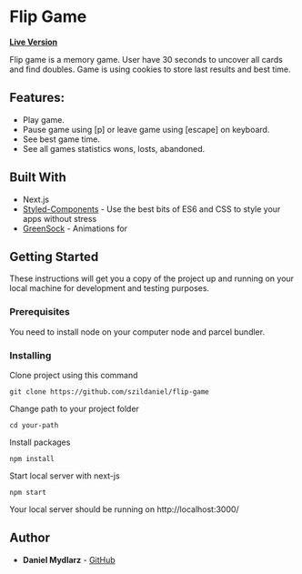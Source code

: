# Flip Game
 **[Live Version](https://flip-game.szildaniel.now.sh/)**

Flip game is a memory game. User have 30 seconds to uncover all cards and find doubles. Game is using cookies to store last results and best time.

## Features:

- Play game.
- Pause game using [p] or leave game using [escape] on keyboard.
- See best game time.
- See all games statistics wons, losts, abandoned.

## Built With

* Next.js
* [Styled-Components](https://sass-lang.com/) - Use the best bits of ES6 and CSS to style your apps without stress
* [GreenSock](https://greensock.com/gsap/) - Animations for 


## Getting Started

These instructions will get you a copy of the project up and running on your local machine for development and testing purposes. 

### Prerequisites

You need to install node on your computer node and parcel bundler.


### Installing


Clone project using this command

```
git clone https://github.com/szildaniel/flip-game
```
Change path to your project folder

```
cd your-path
```
Install packages

```
npm install
```
Start local server with next-js
```
npm start
```


Your local server should be running on http://localhost:3000/


## Author

* **Daniel Mydlarz**  - [GitHub](https://github.com/szildaniel)
